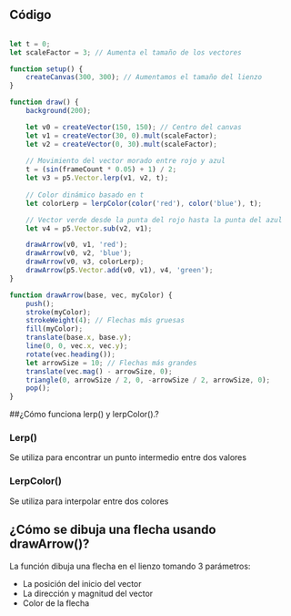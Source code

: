 ## Código

```javascript

let t = 0; 
let scaleFactor = 3; // Aumenta el tamaño de los vectores

function setup() {
    createCanvas(300, 300); // Aumentamos el tamaño del lienzo
}

function draw() {
    background(200);

    let v0 = createVector(150, 150); // Centro del canvas
    let v1 = createVector(30, 0).mult(scaleFactor);
    let v2 = createVector(0, 30).mult(scaleFactor);
    
    // Movimiento del vector morado entre rojo y azul
    t = (sin(frameCount * 0.05) + 1) / 2;
    let v3 = p5.Vector.lerp(v1, v2, t);
    
    // Color dinámico basado en t
    let colorLerp = lerpColor(color('red'), color('blue'), t);

    // Vector verde desde la punta del rojo hasta la punta del azul
    let v4 = p5.Vector.sub(v2, v1);

    drawArrow(v0, v1, 'red');
    drawArrow(v0, v2, 'blue');
    drawArrow(v0, v3, colorLerp);
    drawArrow(p5.Vector.add(v0, v1), v4, 'green');
}

function drawArrow(base, vec, myColor) {
    push();
    stroke(myColor);
    strokeWeight(4); // Flechas más gruesas
    fill(myColor);
    translate(base.x, base.y);
    line(0, 0, vec.x, vec.y);
    rotate(vec.heading());
    let arrowSize = 10; // Flechas más grandes
    translate(vec.mag() - arrowSize, 0);
    triangle(0, arrowSize / 2, 0, -arrowSize / 2, arrowSize, 0);
    pop();
}
```
##¿Cómo funciona lerp() y lerpColor().?

### Lerp()

Se utiliza para encontrar un punto intermedio entre dos valores

### LerpColor()

Se utiliza para interpolar entre dos colores

## ¿Cómo se dibuja una flecha usando drawArrow()?

La función dibuja una flecha en el lienzo tomando 3 parámetros:

- La posición del inicio del vector
- La dirección y magnitud del vector
- Color de la flecha

